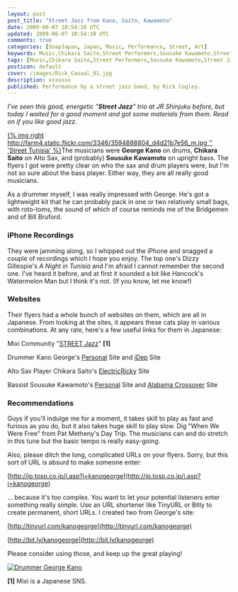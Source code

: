 ```yaml
---           
layout: post
post_title: "Street Jazz from Kano, Saito, Kawamoto"
date: 2009-06-07 10:54:10 UTC
updated: 2009-06-07 10:54:10 UTC
comments: true
categories: [SnapJapan, Japan, Music, Performance, Street, Art]
keywords: Music,Chikara Saito,Street Performers,Sousuke Kawamoto,Street Jazz,Musicians,japan,George Kano
tags: [Music,Chikara Saito,Street Performers,Sousuke Kawamoto,Street Jazz,Musicians,japan,George Kano]
posticon: default
cover: /images/Rick_Casual_01.jpg
description: xxxxxxx
published: Performance by a street jazz band, by Rick Cogley. 
---
```


_I've seen this good, energetic "**Street Jazz**" trio at JR Shinjuku before, but today I waited for a good moment and got some materials from them. Read on if you like good jazz._

<!--more--> 

[{% img right http://farm4.static.flickr.com/3346/3594888804_d4d21b7e56_m.jpg '' 'Street Tunisia' %}](http://www.flickr.com/photos/81796435@N00/3594888804 "View 'Street Tunisia' on Flickr.com")The musicians were **George Kano** on drums, **Chikara Saito** on Alto Sax, and (probably) **Sousuke Kawamoto** on upright bass. The flyers I got were pretty clear on who the sax and drum players were, but I'm not so sure about the bass player. Either way, they are all really good musicians. 


As a drummer myself, I was really impressed with George. He's got a lightweight kit that he can probably pack in one or two relatively small bags, with roto-toms, the sound of which of course reminds me of the Bridgemen and of Bill Bruford.




### iPhone Recordings






They were jamming along, so I whipped out the iPhone and snagged a couple of recordings which I hope you enjoy. The top one's Dizzy Gillespie's _A Night in Tunisia_ and I'm afraid I cannot remember the second one. I've heard it before, and at first it sounded a bit like Hancock's Watermelon Man but I think it's not. (If you know, let me know!)














### Websites






Their flyers had a whole bunch of websites on them, which are all in Japanese. From looking at the sites, it appears these cats play in various combinations. At any rate, here's a few useful links for them in Japanese: 









Mixi Community "[STREET Jazz](http://mixi.jp/view_community.pl?id=938722)" **[1]**




Drummer Kano George's [Personal](http://ip.tosp.co.jp/i.asp?i=kanogeorge) Site and [iDep](http://www.i-dep.jp) Site




Alto Sax Player Chikara Saito's [ElectricRicky](http://www.geocities.jp/elektricricky/toppage.htm) Site




Bassist Sousuke Kawamoto's [Personal](http://www7b.biglobe.ne.jp/~sousuke-website/) Site and [Alabama Crossover](http://www.alabamacrossover.net) Site









### Recommendations






Guys if you'll indulge me for a moment, it takes skill to play as fast and furious as you do, but it also takes huge skill to play slow. Dig "When We Were Free" from Pat Metheny's Day Trip. The musicians can and do stretch in this tune but the basic tempo is really easy-going. 




Also, please ditch the long, complicated URLs on your flyers. Sorry, but this sort of URL is absurd to make someone enter: 




[http://ip.tosp.co.jp/i.asp?i=kanogeorge](http://ip.tosp.co.jp/i.asp?i=kanogeorge)




... because it's too complex. You want to let your potential listeners enter something really simple. Use an URL shortener like TinyURL or Bitly to create permanent, short URLs. I created two from George's site:




[http://tinyurl.com/kanogeorge](http://tinyurl.com/kanogeorge)




[http://bit.ly/kanogeorge](http://bit.ly/kanogeorge)




Please consider using those, and keep up the great playing!




[![Drummer George Kano](http://www.pict01.maho.jp/user/0002/553/151/200806/1_1_QZGWCZFQ6N_s.jpg)](http://www.pict01.maho.jp/user/0002/553/151/200806/1_1_QZGWCZFQ6N.jpg)




**[1]** Mixi is a Japanese SNS.


